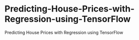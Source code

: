 # Predicting-House-Prices-with-Regression-using-TensorFlow
Predicting House Prices with Regression using TensorFlow

